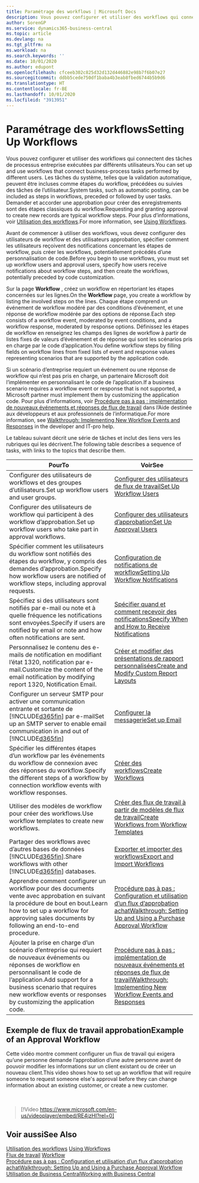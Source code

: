 ```yaml
---
title: Paramétrage des workflows | Microsoft Docs
description: Vous pouvez configurer et utiliser des workflows qui connectent des tâches de processus entreprise exécutées par différents utilisateurs. Les tâches du système, telles que la validation automatique, peuvent être incluses comme étapes du workflow, précédées ou suivies des tâches de l’utilisateur. Demander et accorder une approbation pour créer des enregistrements sont des étapes classiques du workflow.
author: SorenGP
ms.service: dynamics365-business-central
ms.topic: article
ms.devlang: na
ms.tgt_pltfrm: na
ms.workload: na
ms.search.keywords: ''
ms.date: 10/01/2020
ms.author: edupont
ms.openlocfilehash: cfceeb302c825d32d132d446882e98b7f6b07e27
ms.sourcegitcommit: ddbb5cede750df1baba4b3eab8fbed6744b5b9d6
ms.translationtype: HT
ms.contentlocale: fr-BE
ms.lasthandoff: 10/01/2020
ms.locfileid: "3913951"
---
```

# <a name="setting-up-workflows"></a><span data-ttu-id="4003e-105">Paramétrage des workflows</span><span class="sxs-lookup"><span data-stu-id="4003e-105">Setting Up Workflows</span></span>
<span data-ttu-id="4003e-106">Vous pouvez configurer et utiliser des workflows qui connectent des tâches de processus entreprise exécutées par différents utilisateurs.</span><span class="sxs-lookup"><span data-stu-id="4003e-106">You can set up and use workflows that connect business-process tasks performed by different users.</span></span> <span data-ttu-id="4003e-107">Les tâches du système, telles que la validation automatique, peuvent être incluses comme étapes du workflow, précédées ou suivies des tâches de l’utilisateur.</span><span class="sxs-lookup"><span data-stu-id="4003e-107">System tasks, such as automatic posting, can be included as steps in workflows, preceded or followed by user tasks.</span></span> <span data-ttu-id="4003e-108">Demander et accorder une approbation pour créer des enregistrements sont des étapes classiques du workflow.</span><span class="sxs-lookup"><span data-stu-id="4003e-108">Requesting and granting approval to create new records are typical workflow steps.</span></span> <span data-ttu-id="4003e-109">Pour plus d’informations, voir [Utilisation des workflows](across-use-workflows.md).</span><span class="sxs-lookup"><span data-stu-id="4003e-109">For more information, see [Using Workflows](across-use-workflows.md).</span></span>  

 <span data-ttu-id="4003e-110">Avant de commencer à utiliser des workflows, vous devez configurer des utilisateurs de workflow et des utilisateurs approbation, spécifier comment les utilisateurs reçoivent des notifications concernant les étapes de workflow, puis créer les workflows, potentiellement précédés d’une personnalisation de code.</span><span class="sxs-lookup"><span data-stu-id="4003e-110">Before you begin to use workflows, you must set up workflow users and approval users, specify how users receive notifications about workflow steps, and then create the workflows, potentially preceded by code customization.</span></span>  

 <span data-ttu-id="4003e-111">Sur la page **Workflow** , créez un workflow en répertoriant les étapes concernées sur les lignes.</span><span class="sxs-lookup"><span data-stu-id="4003e-111">On the **Workflow** page, you create a workflow by listing the involved steps on the lines.</span></span> <span data-ttu-id="4003e-112">Chaque étape comprend un événement de workflow modéré par des conditions d’événement, et une réponse de workflow modérée par des options de réponse.</span><span class="sxs-lookup"><span data-stu-id="4003e-112">Each step consists of a workflow event, moderated by event conditions, and a workflow response, moderated by response options.</span></span> <span data-ttu-id="4003e-113">Définissez les étapes de workflow en renseignez les champs des lignes de workflow à partir de listes fixes de valeurs d’événement et de réponse qui sont les scénarios pris en charge par le code d’application.</span><span class="sxs-lookup"><span data-stu-id="4003e-113">You define workflow steps by filling fields on workflow lines from fixed lists of event and response values representing scenarios that are supported by the application code.</span></span>  

 <span data-ttu-id="4003e-114">Si un scénario d’entreprise requiert un événement ou une réponse de workflow qui n’est pas pris en charge, un partenaire Microsoft doit l’implémenter en personnalisant le code de l’application.</span><span class="sxs-lookup"><span data-stu-id="4003e-114">If a business scenario requires a workflow event or response that is not supported, a Microsoft partner must implement them by customizing the application code.</span></span> <span data-ttu-id="4003e-115">Pour plus d’informations, voir [Procédure pas à pas : implémentation de nouveaux événements et réponses de flux de travail](/dynamics-nav/Walkthrough--Implementing-New-Workflow-Events-and-Responses) dans l’Aide destinée aux développeurs et aux professionnels de l’informatique.</span><span class="sxs-lookup"><span data-stu-id="4003e-115">For more information, see [Walkthrough: Implementing New Workflow Events and Responses](/dynamics-nav/Walkthrough--Implementing-New-Workflow-Events-and-Responses) in the developer and IT-pro help.</span></span>

 <span data-ttu-id="4003e-116">Le tableau suivant décrit une série de tâches et inclut des liens vers les rubriques qui les décrivent.</span><span class="sxs-lookup"><span data-stu-id="4003e-116">The following table describes a sequence of tasks, with links to the topics that describe them.</span></span>  

|<span data-ttu-id="4003e-117">**Pour**</span><span class="sxs-lookup"><span data-stu-id="4003e-117">**To**</span></span>|<span data-ttu-id="4003e-118">**Voir**</span><span class="sxs-lookup"><span data-stu-id="4003e-118">**See**</span></span>|  
|------------|-------------|  
|<span data-ttu-id="4003e-119">Configurer des utilisateurs de workflows et des groupes d’utilisateurs.</span><span class="sxs-lookup"><span data-stu-id="4003e-119">Set up workflow users and user groups.</span></span>|[<span data-ttu-id="4003e-120">Configurer des utilisateurs de flux de travail</span><span class="sxs-lookup"><span data-stu-id="4003e-120">Set Up Workflow Users</span></span>](across-how-to-set-up-workflow-users.md)|  
|<span data-ttu-id="4003e-121">Configurer des utilisateurs de workflow qui participent à des workflow d’approbation.</span><span class="sxs-lookup"><span data-stu-id="4003e-121">Set up workflow users who take part in approval workflows.</span></span>|[<span data-ttu-id="4003e-122">Configurer des utilisateurs d’approbation</span><span class="sxs-lookup"><span data-stu-id="4003e-122">Set Up Approval Users</span></span>](across-how-to-set-up-approval-users.md)|  
|<span data-ttu-id="4003e-123">Spécifier comment les utilisateurs du workflow sont notifiés des étapes du workflow, y compris des demandes d’approbation.</span><span class="sxs-lookup"><span data-stu-id="4003e-123">Specify how workflow users are notified of workflow steps, including approval requests.</span></span>|[<span data-ttu-id="4003e-124">Configuration de notifications de workflow</span><span class="sxs-lookup"><span data-stu-id="4003e-124">Setting Up Workflow Notifications</span></span>](across-setting-up-workflow-notifications.md)|  
|<span data-ttu-id="4003e-125">Spécifiez si des utilisateurs sont notifiés par e-mail ou note et à quelle fréquence les notifications sont envoyées.</span><span class="sxs-lookup"><span data-stu-id="4003e-125">Specify if users are notified by email or note and how often notifications are sent.</span></span>|[<span data-ttu-id="4003e-126">Spécifier quand et comment recevoir des notifications</span><span class="sxs-lookup"><span data-stu-id="4003e-126">Specify When and How to Receive Notifications</span></span>](across-how-to-specify-when-and-how-to-receive-notifications.md)|  
|<span data-ttu-id="4003e-127">Personnalisez le contenu des e-mails de notification en modifiant l’état 1320, notification par e-mail.</span><span class="sxs-lookup"><span data-stu-id="4003e-127">Customize the content of the email notification by modifying report 1320, Notification Email.</span></span>|[<span data-ttu-id="4003e-128">Créer et modifier des présentations de rapport personnalisées</span><span class="sxs-lookup"><span data-stu-id="4003e-128">Create and Modify Custom Report Layouts</span></span>](ui-how-create-custom-report-layout.md)|  
|<span data-ttu-id="4003e-129">Configurer un serveur SMTP pour activer une communication entrante et sortante de [!INCLUDE[d365fin](includes/d365fin_md.md)] par e-mail</span><span class="sxs-lookup"><span data-stu-id="4003e-129">Set up an SMTP server to enable email communication in and out of [!INCLUDE[d365fin](includes/d365fin_md.md)]</span></span>|[<span data-ttu-id="4003e-130">Configurer la messagerie</span><span class="sxs-lookup"><span data-stu-id="4003e-130">Set up Email</span></span>](admin-how-setup-email.md)|
|<span data-ttu-id="4003e-131">Spécifier les différentes étapes d’un workflow par les événements du workflow de connexion avec des réponses du workflow.</span><span class="sxs-lookup"><span data-stu-id="4003e-131">Specify the different steps of a workflow by connection workflow events with workflow responses.</span></span>|[<span data-ttu-id="4003e-132">Créer des workflows</span><span class="sxs-lookup"><span data-stu-id="4003e-132">Create Workflows</span></span>](across-how-to-create-workflows.md)|  
|<span data-ttu-id="4003e-133">Utiliser des modèles de workflow pour créer des workflows.</span><span class="sxs-lookup"><span data-stu-id="4003e-133">Use workflow templates to create new workflows.</span></span>|[<span data-ttu-id="4003e-134">Créer des flux de travail à partir de modèles de flux de travail</span><span class="sxs-lookup"><span data-stu-id="4003e-134">Create Workflows from Workflow Templates</span></span>](across-how-to-create-workflows-from-workflow-templates.md)|  
|<span data-ttu-id="4003e-135">Partager des workflows avec d’autres bases de données [!INCLUDE[d365fin](includes/d365fin_md.md)].</span><span class="sxs-lookup"><span data-stu-id="4003e-135">Share workflows with other [!INCLUDE[d365fin](includes/d365fin_md.md)] databases.</span></span>|[<span data-ttu-id="4003e-136">Exporter et importer des workflows</span><span class="sxs-lookup"><span data-stu-id="4003e-136">Export and Import Workflows</span></span>](across-how-to-export-and-import-workflows.md)|  
|<span data-ttu-id="4003e-137">Apprendre comment configurer un workflow pour des documents vente avec approbation en suivant la procédure de bout en bout.</span><span class="sxs-lookup"><span data-stu-id="4003e-137">Learn how to set up a workflow for approving sales documents by following an end-to-end procedure.</span></span>|[<span data-ttu-id="4003e-138">Procédure pas à pas : Configuration et utilisation d’un flux d’approbation achat</span><span class="sxs-lookup"><span data-stu-id="4003e-138">Walkthrough: Setting Up and Using a Purchase Approval Workflow</span></span>](walkthrough-setting-up-and-using-a-purchase-approval-workflow.md)|  
|<span data-ttu-id="4003e-139">Ajouter la prise en charge d’un scénario d’entreprise qui requiert de nouveaux événements ou réponses de workflow en personnalisant le code de l’application.</span><span class="sxs-lookup"><span data-stu-id="4003e-139">Add support for a business scenario that requires new workflow events or responses by customizing the application code.</span></span>|[<span data-ttu-id="4003e-140">Procédure pas à pas : implémentation de nouveaux événements et réponses de flux de travail</span><span class="sxs-lookup"><span data-stu-id="4003e-140">Walkthrough: Implementing New Workflow Events and Responses</span></span>](/dynamics-nav/Walkthrough--Implementing-New-Workflow-Events-and-Responses)|  

## <a name="example-of-an-approval-workflow"></a><span data-ttu-id="4003e-141">Exemple de flux de travail approbation</span><span class="sxs-lookup"><span data-stu-id="4003e-141">Example of an Approval Workflow</span></span>
<span data-ttu-id="4003e-142">Cette vidéo montre comment configurer un flux de travail qui exigera qu’une personne demande l’approbation d’une autre personne avant de pouvoir modifier les informations sur un client existant ou de créer un nouveau client.</span><span class="sxs-lookup"><span data-stu-id="4003e-142">This video shows how to set up an workflow that will require someone to request someone else's approval before they can change information about an existing customer, or create a new customer.</span></span>  
<br><br>  

> [!Video https://www.microsoft.com/en-us/videoplayer/embed/RE4jzHI?rel=0]

## <a name="see-also"></a><span data-ttu-id="4003e-143">Voir aussi</span><span class="sxs-lookup"><span data-stu-id="4003e-143">See Also</span></span>  
 <span data-ttu-id="4003e-144">[Utilisation des workflows](across-use-workflows.md) </span><span class="sxs-lookup"><span data-stu-id="4003e-144">[Using Workflows](across-use-workflows.md) </span></span>  
 <span data-ttu-id="4003e-145">[Flux de travail](across-workflow.md) </span><span class="sxs-lookup"><span data-stu-id="4003e-145">[Workflow](across-workflow.md) </span></span>  
 [<span data-ttu-id="4003e-146">Procédure pas à pas : Configuration et utilisation d’un flux d’approbation achat</span><span class="sxs-lookup"><span data-stu-id="4003e-146">Walkthrough: Setting Up and Using a Purchase Approval Workflow</span></span>](walkthrough-setting-up-and-using-a-purchase-approval-workflow.md)  
 [<span data-ttu-id="4003e-147">Utilisation de Business Central</span><span class="sxs-lookup"><span data-stu-id="4003e-147">Working with Business Central</span></span>](ui-work-product.md)

